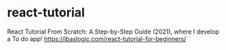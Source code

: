 # react-tutorial
React Tutorial From Scratch: A Step-by-Step Guide (2021), where I develop a To do app!
https://ibaslogic.com/react-tutorial-for-beginners/
